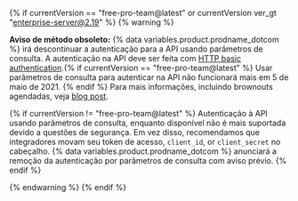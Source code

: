 {% if currentVersion == "free-pro-team@latest" or currentVersion ver_gt "enterprise-server@2.19" %}
{% warning %}

**Aviso de método obsoleto:** {% data variables.product.prodname_dotcom %} irá descontinuar a autenticação para a API usando parâmetros de consulta. A autenticação na API deve ser feita com [HTTP basic authentication](/v3/auth/#via-oauth-and-personal-access-tokens).{% if currentVersion == "free-pro-team@latest" %} Usar parâmetros de consulta para autenticar na API não funcionará mais em 5 de maio de 2021. {% endif %}  Para mais informações, incluindo brownouts agendadas, veja [blog post](https://developer.github.com/changes/2020-02-10-deprecating-auth-through-query-param/).

{% if currentVersion != "free-pro-team@latest" %} Autenticação à API usando parâmetros de consulta, enquanto disponível não é mais suportada devido a questões de segurança. Em vez disso, recomendamos que integradores movam seu token de acesso, `client_id`, or `client_secret` no cabeçalho. {% data variables.product.prodname_dotcom %} anunciará a remoção da autenticação por parâmetros de consulta com aviso prévio. {% endif %}

{% endwarning %}
{% endif %}

